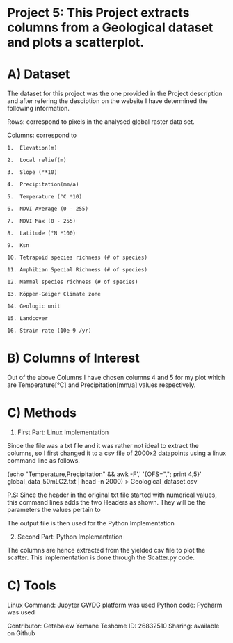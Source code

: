 # Project 5:  This Project extracts columns from a Geological dataset and plots a scatterplot.

# A) Dataset
The dataset for this project was the one provided in the Project description and after refering the desciption on the website I have determined the following information.

Rows: correspond to pixels in the analysed global raster data set.

Columns: correspond to

    1.	Elevation(m)                  

    2.	Local relief(m)
    
    3.	Slope (°*10)
    
    4.	Precipitation(mm/a)
    
    5.	Temperature (°C *10)
    
    6.	NDVI Average (0 - 255)
    
    7.	NDVI Max (0 - 255)
    
    8.	Latitude (°N *100)
    
    9.	Ksn
    
    10.	Tetrapoid species richness (# of species)
    
    11.	Amphibian Special Richness (# of species)
    
    12.	Mammal species richness (# of species)
    
    13.	Köppen-Geiger Climate zone
    
    14.	Geologic unit
    
    15.	Landcover
    
    16.	Strain rate (10e-9 /yr)


# B) Columns of Interest
Out of the above Columns I have chosen columns 4 and 5 for my plot which are Temperature[°C] and Precipitation[mm/a] values respectively.

# C) Methods

1) First Part: Linux Implementation

Since the file was a txt file and it was rather not ideal to extract the columns, so I first changed it to a csv file of 2000x2 datapoints using a linux command line as follows.



(echo "Temperature,Precipitation" && awk -F',' '{OFS=","; print $4,$5}' global_data_50mLC2.txt | head -n 2000) > Geological_dataset.csv


P.S: Since the header in the original txt file started with numerical values, this command lines adds the two Headers as shown. They will be the parameters the values pertain to

The output file is then used for the Python Implementation

2) Second Part: Python Implemantation

The columns are hence extracted from the yielded csv file to plot the scatter. This implementation is done through the Scatter.py code.

# C) Tools

Linux Command: Jupyter GWDG platform was used
Python code: Pycharm was used

Contributor: Getabalew Yemane Teshome
ID: 26832510
Sharing: available on Github


